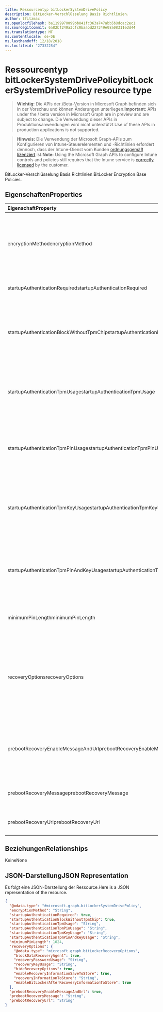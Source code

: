 ```yaml
---
title: Ressourcentyp bitLockerSystemDrivePolicy
description: BitLocker-Verschlüsselung Basis Richtlinien.
author: tfitzmac
ms.openlocfilehash: ba1199970099bb841fc363a747abb5b8dcac2ec1
ms.sourcegitcommit: 6a82bf240a3cfc0baabd227349e08a08311e3d44
ms.translationtype: MT
ms.contentlocale: de-DE
ms.lasthandoff: 12/18/2018
ms.locfileid: "27332284"
---
```

# <a name="bitlockersystemdrivepolicy-resource-type"></a><span data-ttu-id="43148-103">Ressourcentyp bitLockerSystemDrivePolicy</span><span class="sxs-lookup"><span data-stu-id="43148-103">bitLockerSystemDrivePolicy resource type</span></span>

> <span data-ttu-id="43148-104">**Wichtig:** Die APIs der /Beta-Version in Microsoft Graph befinden sich in der Vorschau und können Änderungen unterliegen.</span><span class="sxs-lookup"><span data-stu-id="43148-104">**Important:** APIs under the / beta version in Microsoft Graph are in preview and are subject to change.</span></span> <span data-ttu-id="43148-105">Die Verwendung dieser APIs in Produktionsanwendungen wird nicht unterstützt.</span><span class="sxs-lookup"><span data-stu-id="43148-105">Use of these APIs in production applications is not supported.</span></span>

> <span data-ttu-id="43148-106">**Hinweis:** Die Verwendung der Microsoft Graph-APIs zum Konfigurieren von Intune-Steuerelementen und -Richtlinien erfordert dennoch, dass der Intune-Dienst vom Kunden [ordnungsgemäß lizenziert](https://go.microsoft.com/fwlink/?linkid=839381) ist.</span><span class="sxs-lookup"><span data-stu-id="43148-106">**Note:** Using the Microsoft Graph APIs to configure Intune controls and policies still requires that the Intune service is [correctly licensed](https://go.microsoft.com/fwlink/?linkid=839381) by the customer.</span></span>

<span data-ttu-id="43148-107">BitLocker-Verschlüsselung Basis Richtlinien.</span><span class="sxs-lookup"><span data-stu-id="43148-107">BitLocker Encryption Base Policies.</span></span>
## <a name="properties"></a><span data-ttu-id="43148-108">Eigenschaften</span><span class="sxs-lookup"><span data-stu-id="43148-108">Properties</span></span>
|<span data-ttu-id="43148-109">Eigenschaft</span><span class="sxs-lookup"><span data-stu-id="43148-109">Property</span></span>|<span data-ttu-id="43148-110">Typ</span><span class="sxs-lookup"><span data-stu-id="43148-110">Type</span></span>|<span data-ttu-id="43148-111">Beschreibung</span><span class="sxs-lookup"><span data-stu-id="43148-111">Description</span></span>|
|:---|:---|:---|
|<span data-ttu-id="43148-112">encryptionMethod</span><span class="sxs-lookup"><span data-stu-id="43148-112">encryptionMethod</span></span>|[<span data-ttu-id="43148-113">bitLockerEncryptionMethod</span><span class="sxs-lookup"><span data-stu-id="43148-113">bitLockerEncryptionMethod</span></span>](../resources/intune-deviceconfig-bitlockerencryptionmethod.md)|<span data-ttu-id="43148-114">Wählen Sie die Verschlüsselungsmethode für Betriebssystemlaufwerke.</span><span class="sxs-lookup"><span data-stu-id="43148-114">Select the encryption method for operating system drives.</span></span> <span data-ttu-id="43148-115">Mögliche Werte: sind `aesCbc128`, `aesCbc256`, `xtsAes128` und `xtsAes256`.</span><span class="sxs-lookup"><span data-stu-id="43148-115">Possible values are: `aesCbc128`, `aesCbc256`, `xtsAes128`, `xtsAes256`.</span></span>|
|<span data-ttu-id="43148-116">startupAuthenticationRequired</span><span class="sxs-lookup"><span data-stu-id="43148-116">startupAuthenticationRequired</span></span>|<span data-ttu-id="43148-117">Boolesch</span><span class="sxs-lookup"><span data-stu-id="43148-117">Boolean</span></span>|<span data-ttu-id="43148-118">Erfordert zusätzliche Authentifizierung beim Start.</span><span class="sxs-lookup"><span data-stu-id="43148-118">Require additional authentication at startup.</span></span>|
|<span data-ttu-id="43148-119">startupAuthenticationBlockWithoutTpmChip</span><span class="sxs-lookup"><span data-stu-id="43148-119">startupAuthenticationBlockWithoutTpmChip</span></span>|<span data-ttu-id="43148-120">Boolesch</span><span class="sxs-lookup"><span data-stu-id="43148-120">Boolean</span></span>|<span data-ttu-id="43148-121">Gibt an, ob BitLocker ohne kompatibles TPM zulassen (erfordert ein Kennwort oder einen Startschlüssel auf einem USB flash-Laufwerk).</span><span class="sxs-lookup"><span data-stu-id="43148-121">Indicates whether to allow BitLocker without a compatible TPM (requires a password or a startup key on a USB flash drive).</span></span>|
|<span data-ttu-id="43148-122">startupAuthenticationTpmUsage</span><span class="sxs-lookup"><span data-stu-id="43148-122">startupAuthenticationTpmUsage</span></span>|[<span data-ttu-id="43148-123">configurationUsage</span><span class="sxs-lookup"><span data-stu-id="43148-123">configurationUsage</span></span>](../resources/intune-deviceconfig-configurationusage.md)|<span data-ttu-id="43148-124">Gibt an, ob TPM Start zulässig/erforderlich/nicht zulässig ist.</span><span class="sxs-lookup"><span data-stu-id="43148-124">Indicates if TPM startup is allowed/required/disallowed.</span></span> <span data-ttu-id="43148-125">Mögliche Werte sind: `blocked`, `required` und `allowed`.</span><span class="sxs-lookup"><span data-stu-id="43148-125">Possible values are: `blocked`, `required`, `allowed`.</span></span>|
|<span data-ttu-id="43148-126">startupAuthenticationTpmPinUsage</span><span class="sxs-lookup"><span data-stu-id="43148-126">startupAuthenticationTpmPinUsage</span></span>|[<span data-ttu-id="43148-127">configurationUsage</span><span class="sxs-lookup"><span data-stu-id="43148-127">configurationUsage</span></span>](../resources/intune-deviceconfig-configurationusage.md)|<span data-ttu-id="43148-128">Gibt an, ob TPM Startup Pin zulässig/erforderlich/nicht zulässig ist.</span><span class="sxs-lookup"><span data-stu-id="43148-128">Indicates if TPM startup pin is allowed/required/disallowed.</span></span> <span data-ttu-id="43148-129">Mögliche Werte sind: `blocked`, `required` und `allowed`.</span><span class="sxs-lookup"><span data-stu-id="43148-129">Possible values are: `blocked`, `required`, `allowed`.</span></span>|
|<span data-ttu-id="43148-130">startupAuthenticationTpmKeyUsage</span><span class="sxs-lookup"><span data-stu-id="43148-130">startupAuthenticationTpmKeyUsage</span></span>|[<span data-ttu-id="43148-131">configurationUsage</span><span class="sxs-lookup"><span data-stu-id="43148-131">configurationUsage</span></span>](../resources/intune-deviceconfig-configurationusage.md)|<span data-ttu-id="43148-132">Gibt an, ob TPM zum Starten des Schlüssel zulässig/erforderlich/nicht zulässig ist.</span><span class="sxs-lookup"><span data-stu-id="43148-132">Indicates if TPM startup key is allowed/required/disallowed.</span></span> <span data-ttu-id="43148-133">Mögliche Werte sind: `blocked`, `required` und `allowed`.</span><span class="sxs-lookup"><span data-stu-id="43148-133">Possible values are: `blocked`, `required`, `allowed`.</span></span>|
|<span data-ttu-id="43148-134">startupAuthenticationTpmPinAndKeyUsage</span><span class="sxs-lookup"><span data-stu-id="43148-134">startupAuthenticationTpmPinAndKeyUsage</span></span>|[<span data-ttu-id="43148-135">configurationUsage</span><span class="sxs-lookup"><span data-stu-id="43148-135">configurationUsage</span></span>](../resources/intune-deviceconfig-configurationusage.md)|<span data-ttu-id="43148-136">Gibt an, ob TPM Start anheften und Schlüssel sind zulässig/erforderlich/nicht zulässig.</span><span class="sxs-lookup"><span data-stu-id="43148-136">Indicates if TPM startup pin key and key are allowed/required/disallowed.</span></span> <span data-ttu-id="43148-137">Mögliche Werte sind: `blocked`, `required` und `allowed`.</span><span class="sxs-lookup"><span data-stu-id="43148-137">Possible values are: `blocked`, `required`, `allowed`.</span></span>|
|<span data-ttu-id="43148-138">minimumPinLength</span><span class="sxs-lookup"><span data-stu-id="43148-138">minimumPinLength</span></span>|<span data-ttu-id="43148-139">Int32</span><span class="sxs-lookup"><span data-stu-id="43148-139">Int32</span></span>|<span data-ttu-id="43148-140">Gibt die minimale Länge des Startup Pin an.</span><span class="sxs-lookup"><span data-stu-id="43148-140">Indicates the minimum length of startup pin.</span></span> <span data-ttu-id="43148-141">Gültige Werte 4 bis 20</span><span class="sxs-lookup"><span data-stu-id="43148-141">Valid values 4 to 20</span></span>|
|<span data-ttu-id="43148-142">recoveryOptions</span><span class="sxs-lookup"><span data-stu-id="43148-142">recoveryOptions</span></span>|[<span data-ttu-id="43148-143">bitLockerRecoveryOptions</span><span class="sxs-lookup"><span data-stu-id="43148-143">bitLockerRecoveryOptions</span></span>](../resources/intune-deviceconfig-bitlockerrecoveryoptions.md)|<span data-ttu-id="43148-144">BitLocker verschlüsselt Betriebssystemlaufwerke in Abwesenheit der erforderlichen Startup Schlüsselinformationen wiederherstellen können.</span><span class="sxs-lookup"><span data-stu-id="43148-144">Allows to recover BitLocker encrypted operating system drives in the absence of the required startup key information.</span></span> <span data-ttu-id="43148-145">Diese Einstellung wird angewendet, wenn Sie BitLocker aktivieren.</span><span class="sxs-lookup"><span data-stu-id="43148-145">This policy setting is applied when you turn on BitLocker.</span></span>|
|<span data-ttu-id="43148-146">prebootRecoveryEnableMessageAndUrl</span><span class="sxs-lookup"><span data-stu-id="43148-146">prebootRecoveryEnableMessageAndUrl</span></span>|<span data-ttu-id="43148-147">Boolesch</span><span class="sxs-lookup"><span data-stu-id="43148-147">Boolean</span></span>|<span data-ttu-id="43148-148">Aktivieren Sie vor dem Start Recovery Nachrichten- und Url.</span><span class="sxs-lookup"><span data-stu-id="43148-148">Enable pre-boot recovery message and Url.</span></span> <span data-ttu-id="43148-149">Wenn RequireStartupAuthentication auf false festgelegt ist, wirkt sich dieser Wert nicht.</span><span class="sxs-lookup"><span data-stu-id="43148-149">If requireStartupAuthentication is false, this value does not affect.</span></span>|
|<span data-ttu-id="43148-150">prebootRecoveryMessage</span><span class="sxs-lookup"><span data-stu-id="43148-150">prebootRecoveryMessage</span></span>|<span data-ttu-id="43148-151">String</span><span class="sxs-lookup"><span data-stu-id="43148-151">String</span></span>|<span data-ttu-id="43148-152">Definiert eine benutzerdefinierte Wiederherstellung Nachricht.</span><span class="sxs-lookup"><span data-stu-id="43148-152">Defines a custom recovery message.</span></span>|
|<span data-ttu-id="43148-153">prebootRecoveryUrl</span><span class="sxs-lookup"><span data-stu-id="43148-153">prebootRecoveryUrl</span></span>|<span data-ttu-id="43148-154">String</span><span class="sxs-lookup"><span data-stu-id="43148-154">String</span></span>|<span data-ttu-id="43148-155">Definiert eine benutzerdefinierte Wiederherstellung-URL.</span><span class="sxs-lookup"><span data-stu-id="43148-155">Defines a custom recovery URL.</span></span>|

## <a name="relationships"></a><span data-ttu-id="43148-156">Beziehungen</span><span class="sxs-lookup"><span data-stu-id="43148-156">Relationships</span></span>
<span data-ttu-id="43148-157">Keine</span><span class="sxs-lookup"><span data-stu-id="43148-157">None</span></span>
## <a name="json-representation"></a><span data-ttu-id="43148-158">JSON-Darstellung</span><span class="sxs-lookup"><span data-stu-id="43148-158">JSON Representation</span></span>
<span data-ttu-id="43148-159">Es folgt eine JSON-Darstellung der Ressource.</span><span class="sxs-lookup"><span data-stu-id="43148-159">Here is a JSON representation of the resource.</span></span>
<!-- {
  "blockType": "resource",
  "@odata.type": "microsoft.graph.bitLockerSystemDrivePolicy"
}
-->
``` json
{
  "@odata.type": "#microsoft.graph.bitLockerSystemDrivePolicy",
  "encryptionMethod": "String",
  "startupAuthenticationRequired": true,
  "startupAuthenticationBlockWithoutTpmChip": true,
  "startupAuthenticationTpmUsage": "String",
  "startupAuthenticationTpmPinUsage": "String",
  "startupAuthenticationTpmKeyUsage": "String",
  "startupAuthenticationTpmPinAndKeyUsage": "String",
  "minimumPinLength": 1024,
  "recoveryOptions": {
    "@odata.type": "microsoft.graph.bitLockerRecoveryOptions",
    "blockDataRecoveryAgent": true,
    "recoveryPasswordUsage": "String",
    "recoveryKeyUsage": "String",
    "hideRecoveryOptions": true,
    "enableRecoveryInformationSaveToStore": true,
    "recoveryInformationToStore": "String",
    "enableBitLockerAfterRecoveryInformationToStore": true
  },
  "prebootRecoveryEnableMessageAndUrl": true,
  "prebootRecoveryMessage": "String",
  "prebootRecoveryUrl": "String"
}
```






